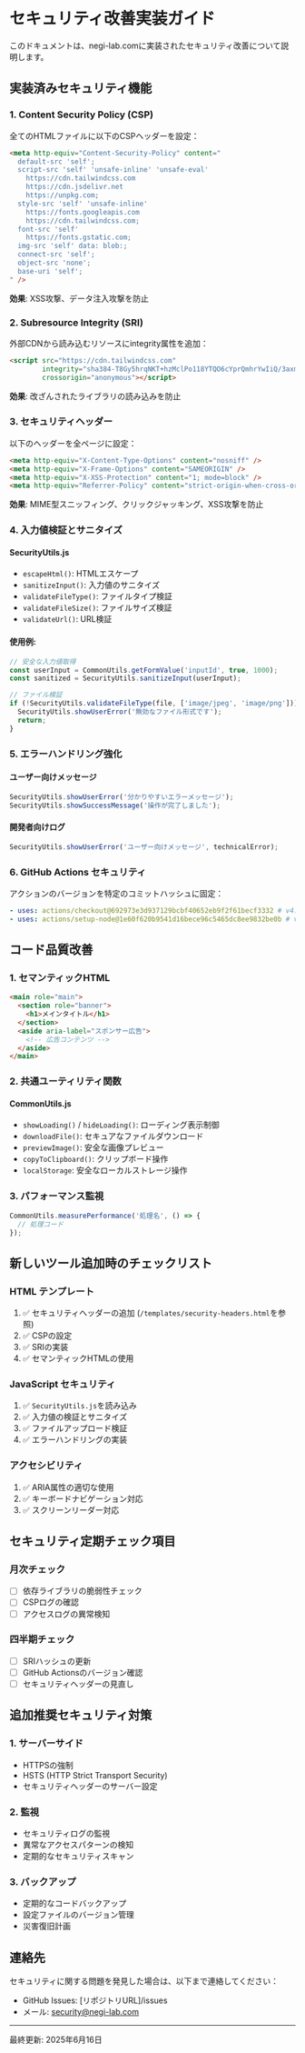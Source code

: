 # セキュリティ改善実装ガイド

このドキュメントは、negi-lab.comに実装されたセキュリティ改善について説明します。

## 実装済みセキュリティ機能

### 1. Content Security Policy (CSP)
全てのHTMLファイルに以下のCSPヘッダーを設定：

```html
<meta http-equiv="Content-Security-Policy" content="
  default-src 'self'; 
  script-src 'self' 'unsafe-inline' 'unsafe-eval' 
    https://cdn.tailwindcss.com 
    https://cdn.jsdelivr.net 
    https://unpkg.com; 
  style-src 'self' 'unsafe-inline' 
    https://fonts.googleapis.com 
    https://cdn.tailwindcss.com; 
  font-src 'self' 
    https://fonts.gstatic.com; 
  img-src 'self' data: blob:; 
  connect-src 'self'; 
  object-src 'none'; 
  base-uri 'self';
" />
```

**効果**: XSS攻撃、データ注入攻撃を防止

### 2. Subresource Integrity (SRI)
外部CDNから読み込むリソースにintegrity属性を追加：

```html
<script src="https://cdn.tailwindcss.com" 
        integrity="sha384-T8Gy5hrqNKT+hzMclPo118YTQO6cYprQmhrYwIiQ/3axmI1hQomh7Ud2hPOy8SP1" 
        crossorigin="anonymous"></script>
```

**効果**: 改ざんされたライブラリの読み込みを防止

### 3. セキュリティヘッダー
以下のヘッダーを全ページに設定：

```html
<meta http-equiv="X-Content-Type-Options" content="nosniff" />
<meta http-equiv="X-Frame-Options" content="SAMEORIGIN" />
<meta http-equiv="X-XSS-Protection" content="1; mode=block" />
<meta http-equiv="Referrer-Policy" content="strict-origin-when-cross-origin" />
```

**効果**: MIME型スニッフィング、クリックジャッキング、XSS攻撃を防止

### 4. 入力値検証とサニタイズ
#### SecurityUtils.js
- `escapeHtml()`: HTMLエスケープ
- `sanitizeInput()`: 入力値のサニタイズ
- `validateFileType()`: ファイルタイプ検証
- `validateFileSize()`: ファイルサイズ検証
- `validateUrl()`: URL検証

#### 使用例:
```javascript
// 安全な入力値取得
const userInput = CommonUtils.getFormValue('inputId', true, 1000);
const sanitized = SecurityUtils.sanitizeInput(userInput);

// ファイル検証
if (!SecurityUtils.validateFileType(file, ['image/jpeg', 'image/png'])) {
  SecurityUtils.showUserError('無効なファイル形式です');
  return;
}
```

### 5. エラーハンドリング強化
#### ユーザー向けメッセージ
```javascript
SecurityUtils.showUserError('分かりやすいエラーメッセージ');
SecurityUtils.showSuccessMessage('操作が完了しました');
```

#### 開発者向けログ
```javascript
SecurityUtils.showUserError('ユーザー向けメッセージ', technicalError);
```

### 6. GitHub Actions セキュリティ
アクションのバージョンを特定のコミットハッシュに固定：

```yaml
- uses: actions/checkout@692973e3d937129bcbf40652eb9f2f61becf3332 # v4.1.7
- uses: actions/setup-node@1e60f620b9541d16bece96c5465dc8ee9832be0b # v4.0.3
```

## コード品質改善

### 1. セマンティックHTML
```html
<main role="main">
  <section role="banner">
    <h1>メインタイトル</h1>
  </section>
  <aside aria-label="スポンサー広告">
    <!-- 広告コンテンツ -->
  </aside>
</main>
```

### 2. 共通ユーティリティ関数
#### CommonUtils.js
- `showLoading()` / `hideLoading()`: ローディング表示制御
- `downloadFile()`: セキュアなファイルダウンロード
- `previewImage()`: 安全な画像プレビュー
- `copyToClipboard()`: クリップボード操作
- `localStorage`: 安全なローカルストレージ操作

### 3. パフォーマンス監視
```javascript
CommonUtils.measurePerformance('処理名', () => {
  // 処理コード
});
```

## 新しいツール追加時のチェックリスト

### HTML テンプレート
1. ✅ セキュリティヘッダーの追加 (`/templates/security-headers.html`を参照)
2. ✅ CSPの設定
3. ✅ SRIの実装
4. ✅ セマンティックHTMLの使用

### JavaScript セキュリティ
1. ✅ `SecurityUtils.js`を読み込み
2. ✅ 入力値の検証とサニタイズ
3. ✅ ファイルアップロード検証
4. ✅ エラーハンドリングの実装

### アクセシビリティ
1. ✅ ARIA属性の適切な使用
2. ✅ キーボードナビゲーション対応
3. ✅ スクリーンリーダー対応

## セキュリティ定期チェック項目

### 月次チェック
- [ ] 依存ライブラリの脆弱性チェック
- [ ] CSPログの確認
- [ ] アクセスログの異常検知

### 四半期チェック
- [ ] SRIハッシュの更新
- [ ] GitHub Actionsのバージョン確認
- [ ] セキュリティヘッダーの見直し

## 追加推奨セキュリティ対策

### 1. サーバーサイド
- HTTPSの強制
- HSTS (HTTP Strict Transport Security)
- セキュリティヘッダーのサーバー設定

### 2. 監視
- セキュリティログの監視
- 異常なアクセスパターンの検知
- 定期的なセキュリティスキャン

### 3. バックアップ
- 定期的なコードバックアップ
- 設定ファイルのバージョン管理
- 災害復旧計画

## 連絡先
セキュリティに関する問題を発見した場合は、以下まで連絡してください：
- GitHub Issues: [リポジトリURL]/issues
- メール: security@negi-lab.com

---
最終更新: 2025年6月16日
